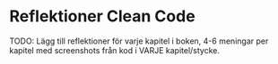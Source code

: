 # Reflektioner Clean Code

TODO: Lägg till reflektioner för varje kapitel i boken, 4-6 meningar per kapitel med screenshots från kod i VARJE kapitel/stycke.
